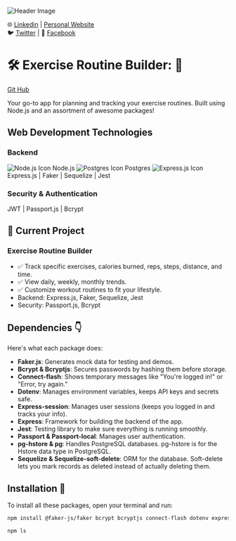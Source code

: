 ![Header Image](https://miro.medium.com/max/1400/0*-u0b7K0Q6zfBcQqT.gif)

🌐 [Linkedin](https://linkedin.com/in/trung-dinh-9513543) | [Personal Website](https://trunghdinh.com)  
🐦 [Twitter](https://twitter.com/DinhDevoloper) | 👥 [Facebook](https://www.facebook.com/trung.dinh.560/)

# 🛠 Exercise Routine Builder: 💪
 <a href="https://github.com/trungdinh1983/New-Exercise-Planner">Git Hub</a>

Your go-to app for planning and tracking your exercise routines. Built using Node.js and an assortment of awesome packages!

## Web Development Technologies

### Backend

![Node.js Icon](https://img.icons8.com/color/48/000000/nodejs.png) Node.js ![Postgres Icon](https://img.icons8.com/color/48/000000/postgreesql.png) Postgres ![Express.js Icon](https://img.icons8.com/color/48/000000/express.png) Express.js | Faker | Sequelize | Jest

### Security & Authentication

JWT | Passport.js | Bcrypt

## 🚀 Current Project

### Exercise Routine Builder

- ✅ Track specific exercises, calories burned, reps, steps, distance, and time.
- ✅ View daily, weekly, monthly trends.
- ✅ Customize workout routines to fit your lifestyle.
- Backend: Express.js, Faker, Sequelize, Jest
- Security: Passport.js, Bcrypt

## Dependencies 👇

Here's what each package does:

- **Faker.js**: Generates mock data for testing and demos.
- **Bcrypt & Bcryptjs**: Secures passwords by hashing them before storage.
- **Connect-flash**: Shows temporary messages like "You're logged in!" or "Error, try again."
- **Dotenv**: Manages environment variables, keeps API keys and secrets safe.
- **Express-session**: Manages user sessions (keeps you logged in and tracks your info).
- **Express**: Framework for building the backend of the app.
- **Jest**: Testing library to make sure everything is running smoothly.
- **Passport & Passport-local**: Manages user authentication.
- **pg-hstore & pg**: Handles PostgreSQL databases. pg-hstore is for the Hstore data type in PostgreSQL.
- **Sequelize & Sequelize-soft-delete**: ORM for the database. Soft-delete lets you mark records as deleted instead of actually deleting them.

## Installation 🚀

To install all these packages, open your terminal and run:

```bash
npm install @faker-js/faker bcrypt bcryptjs connect-flash dotenv express-session express jest passport-local passport pg-hstore pg postman sequelize-soft-delete sequelize swagger-ui-express winston

npm ls

